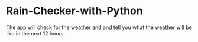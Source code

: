 # Rain-Checker-with-Python
The app will check for the weather and and tell you what the weather will be like in the next 12 hours
